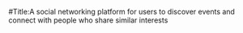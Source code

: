#Title:A social networking platform for users to discover events and connect with people who share similar
interests
